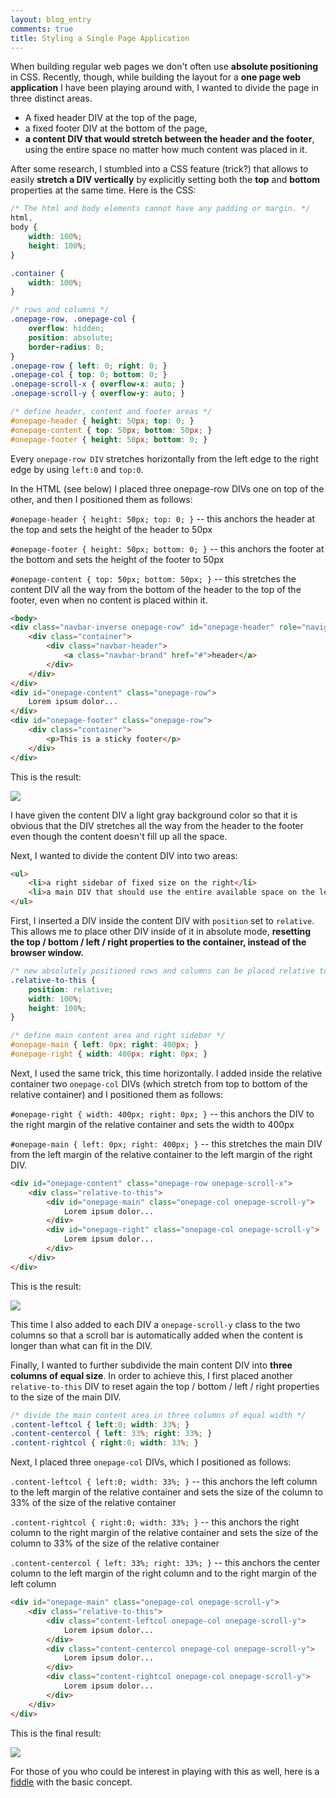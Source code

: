 ```yaml
---
layout: blog_entry
comments: true
title: Styling a Single Page Application
---
```

When building regular web pages we don't often use **absolute positioning** in CSS. Recently, though, while building the layout for a **one page web application** I have been playing around with, I wanted to divide the page in three distinct areas.

- A fixed header DIV at the top of the page,
- a fixed footer DIV at the bottom of the page,
- **a content DIV that would stretch between the header and the footer**, using the entire space no matter how much content was placed in it.

After some research, I stumbled into a CSS feature (trick?) that allows to easily **stretch a DIV vertically** by explicitly setting both the **top** and **bottom** properties at the same time.
Here is the CSS:

```css
/* The html and body elements cannot have any padding or margin. */
html,
body {
    width: 100%;
    height: 100%;
}

.container {
    width: 100%;
}

/* rows and columns */
.onepage-row, .onepage-col {
    overflow: hidden;
    position: absolute;
    border-radius: 0;
}
.onepage-row { left: 0; right: 0; }
.onepage-col { top: 0; bottom: 0; }
.onepage-scroll-x { overflow-x: auto; }
.onepage-scroll-y { overflow-y: auto; }

/* define header, content and footer areas */
#onepage-header { height: 50px; top: 0; }
#onepage-content { top: 50px; bottom: 50px; }
#onepage-footer { height: 50px; bottom: 0; }
```

Every `onepage-row DIV` stretches horizontally from the left edge to the right edge by using `left:0` and `top:0`.

In the HTML (see below) I placed three onepage-row DIVs one on top of the other, and then I positioned them as follows:

`#onepage-header { height: 50px; top: 0; }` -- this anchors the header at the top and sets the height of the header to 50px

`#onepage-footer { height: 50px; bottom: 0; }` -- this anchors the footer at the bottom and sets the height of the footer to 50px

`#onepage-content { top: 50px; bottom: 50px; }` -- this stretches the content DIV all the way from the bottom of the header to the top of the footer, even when no content is placed within it.

```html
<body>
<div class="navbar-inverse onepage-row" id="onepage-header" role="navigation">
    <div class="container">
        <div class="navbar-header">
            <a class="navbar-brand" href="#">header</a>
        </div>
    </div>
</div>
<div id="onepage-content" class="onepage-row">
    Lorem ipsum dolor...
</div>
<div id="onepage-footer" class="onepage-row">
    <div class="container">
        <p>This is a sticky footer</p>
    </div>
</div>
```

This is the result:

![](/assets/2013/11/screen-shot-2013-11-20-at-11-23-44.png)

I have given the content DIV a light gray background color so that it is obvious that the DIV stretches all the way from the header to the footer even though the content doesn't fill up all the space.

Next, I wanted to divide the content DIV into two areas:

```html
<ul>
	<li>a right sidebar of fixed size on the right</li>
	<li>a main DIV that should use the entire available space on the left</li>
</ul>
```

First, I inserted a DIV inside the content DIV with `position` set to `relative`. This allows me to place other DIV inside of it in absolute mode, **resetting the top / bottom / left / right properties to the container, instead of the browser window.**

```css
/* new absolutely positioned rows and columns can be placed relative to this container */
.relative-to-this {
    position: relative;
    width: 100%;
    height: 100%;
}

/* define main content area and right sidebar */
#onepage-main { left: 0px; right: 400px; }
#onepage-right { width: 400px; right: 0px; }
```

Next, I used the same trick, this time horizontally. I added inside the relative container two `onepage-col` DIVs (which stretch from top to bottom of the relative container) and I positioned them as follows:

`#onepage-right { width: 400px; right: 0px; }` -- this anchors the DIV to the right margin of the relative container and sets the width to 400px

`#onepage-main { left: 0px; right: 400px; }` -- this stretches the main DIV from the left margin of the relative container to the left margin of the right DIV.

```html
<div id="onepage-content" class="onepage-row onepage-scroll-x">
    <div class="relative-to-this">
        <div id="onepage-main" class="onepage-col onepage-scroll-y">
            Lorem ipsum dolor...
        </div>
        <div id="onepage-right" class="onepage-col onepage-scroll-y">
            Lorem ipsum dolor...
        </div>
    </div>
</div>
```

This is the result:

![](/assets/2013/11/screen-shot-2013-11-20-at-11-24-34.png)

This time I also added to each DIV a `onepage-scroll-y` class to the two columns so that a scroll bar is automatically added when the content is longer than what can fit in the DIV.

Finally, I wanted to further subdivide the main content DIV into **three columns of equal size**. In order to achieve this, I first placed another `relative-to-this` DIV to reset again the top / bottom / left / right properties to the size of the main DIV.

```css
/* divide the main content area in three columns of equal width */
.content-leftcol { left:0; width: 33%; }
.content-centercol { left: 33%; right: 33%; }
.content-rightcol { right:0; width: 33%; }
```

Next, I placed three `onepage-col` DIVs, which I positioned as follows:

`.content-leftcol { left:0; width: 33%; }` -- this anchors the left column to the left margin of the relative container and sets the size of the column to 33% of the size of the relative container

`.content-rightcol { right:0; width: 33%; }` -- this anchors the right column to the right margin of the relative container and sets the size of the column to 33% of the size of the relative container

`.content-centercol { left: 33%; right: 33%; }` -- this anchors the center column to the left margin of the right column and to the right margin of the left column

```html
<div id="onepage-main" class="onepage-col onepage-scroll-y">
    <div class="relative-to-this">
        <div class="content-leftcol onepage-col onepage-scroll-y">
            Lorem ipsum dolor...
        </div>
        <div class="content-centercol onepage-col onepage-scroll-y">
            Lorem ipsum dolor...
        </div>
        <div class="content-rightcol onepage-col onepage-scroll-y">
            Lorem ipsum dolor...
        </div>
    </div>
</div>
```

This is the final result:

![](/assets/2013/11/screen-shot-2013-11-20-at-11-25-03.png)

For those of you who could be interest in playing with this as well, here is a [fiddle](http://jsfiddle.net/cy4RR/) with the basic concept.